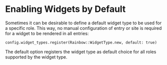 # Enabling Widgets by Default

Sometimes it can be desirable to define a default widget type to be
used for a specific role. This way, no manual configuration of entry
or site is required for a widget to be rendered in all entries:

    config.widget_types.register(Rainbow::WidgetType.new, default: true)

The default option registers the widget type as default choice for all
roles supported by the widget type.

